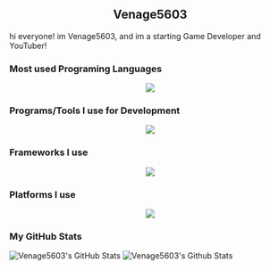 <h2 align="center">Venage5603</h2>

hi everyone! im Venage5603, and im a starting Game Developer and YouTuber!
<h3> Most used Programing Languages</h3>

<p align="center">
  <a href="https://skillicons.dev">
    <img src="https://skillicons.dev/icons?i=c,cs,cpp,md" />
  </a>
</p>

<h3> Programs/Tools I use for Development</h3>

<p align="center">
  <a href="https://skillicons.dev">
    <img src="https://skillicons.dev/icons?i=git,unreal,visualstudio" />
  </a>
</p>

<h3> Frameworks I use</h3>

<p align="center">
  <a href="https://skillicons.dev">
    <img src="https://skillicons.dev/icons?i=dotnet" />
  </a>
</p>

<h3> Platforms I use</h3>

<p align="center">
  <a href="https://skillicons.dev">
    <img src="https://skillicons.dev/icons?i=discord,github,twitter" />
  </a>
</p>

<h3> My GitHub Stats</h3>

![Venage5603's GitHub Stats](https://github-readme-stats.vercel.app/api?username=Venage5603&show_icons=true&theme=tokyonight)
![Venage5603's Github Stats](https://github-readme-stats.vercel.app/api/top-langs/?username=Venage5603&theme=tokyonight)
